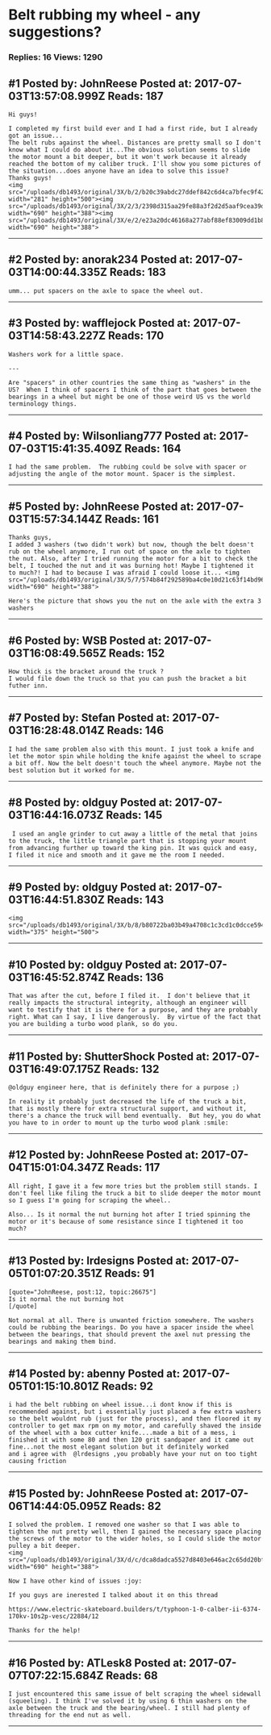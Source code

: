 # Belt rubbing my wheel - any suggestions?

### Replies: 16 Views: 1290

## \#1 Posted by: JohnReese Posted at: 2017-07-03T13:57:08.999Z Reads: 187

```
Hi guys!

I completed my first build ever and I had a first ride, but I already got an issue...
The belt rubs against the wheel. Distances are pretty small so I don't know what I could do about it...The obvious solution seems to slide the motor mount a bit deeper, but it won't work because it already reached the bottom of my caliber truck. I'll show you some pictures of the situation...does anyone have an idea to solve this issue?
Thanks guys!
<img src="/uploads/db1493/original/3X/b/2/b20c39abdc27ddef842c6d4ca7bfec9f42fd2638.jpg" width="281" height="500"><img src="/uploads/db1493/original/3X/2/3/2398d315aa29fe88a3f2d2d5aaf9cea39de23ca9.jpg" width="690" height="388"><img src="/uploads/db1493/original/3X/e/2/e23a20dc46168a277abf88ef83009dd1b8556135.jpg" width="690" height="388">
```

---
## \#2 Posted by: anorak234 Posted at: 2017-07-03T14:00:44.335Z Reads: 183

```
umm... put spacers on the axle to space the wheel out.
```

---
## \#3 Posted by: wafflejock Posted at: 2017-07-03T14:58:43.227Z Reads: 170

```
Washers work for a little space.

---

Are "spacers" in other countries the same thing as "washers" in the US?  When I think of spacers I think of the part that goes between the bearings in a wheel but might be one of those weird US vs the world terminology things.
```

---
## \#4 Posted by: Wilsonliang777 Posted at: 2017-07-03T15:41:35.409Z Reads: 164

```
I had the same problem.  The rubbing could be solve with spacer or adjusting the angle of the motor mount. Spacer is the simplest.
```

---
## \#5 Posted by: JohnReese Posted at: 2017-07-03T15:57:34.144Z Reads: 161

```
Thanks guys, 
I added 3 washers (two didn't work) but now, though the belt doesn't rub on the wheel anymore, I run out of space on the axle to tighten the nut. Also, after I tried running the motor for a bit to check the belt, I touched the nut and it was burning hot! Maybe I tightened it to much?! I had to because I was afraid I could loose it... <img src="/uploads/db1493/original/3X/5/7/574b84f292589ba4c0e10d21c63f14bd9609c499.jpg" width="690" height="388">

Here's the picture that shows you the nut on the axle with the extra 3 washers
```

---
## \#6 Posted by: WSB Posted at: 2017-07-03T16:08:49.565Z Reads: 152

```
How thick is the bracket around the truck ?
I would file down the truck so that you can push the bracket a bit futher inn.
```

---
## \#7 Posted by: Stefan Posted at: 2017-07-03T16:28:48.014Z Reads: 146

```
I had the same problem also with this mount. I just took a knife and let the motor spin while holding the knife against the wheel to scrape a bit off. Now the belt doesn't touch the wheel anymore. Maybe not the best solution but it worked for me.
```

---
## \#8 Posted by: oldguy Posted at: 2017-07-03T16:44:16.073Z Reads: 145

```
 I used an angle grinder to cut away a little of the metal that joins to the truck, the little triangle part that is stopping your mount from advancing further up toward the king pin. It was quick and easy, I filed it nice and smooth and it gave me the room I needed.
```

---
## \#9 Posted by: oldguy Posted at: 2017-07-03T16:44:51.830Z Reads: 143

```
<img src="/uploads/db1493/original/3X/b/8/b80722ba03b49a4708c1c3cd1c0dcce594a51194.JPG" width="375" height="500">
```

---
## \#10 Posted by: oldguy Posted at: 2017-07-03T16:45:52.874Z Reads: 136

```
That was after the cut, before I filed it.  I don't believe that it really impacts the structural integrity, although an engineer will want to testify that it is there for a purpose, and they are probably right. What can I say, I live dangerously.  By virtue of the fact that you are building a turbo wood plank, so do you.
```

---
## \#11 Posted by: ShutterShock Posted at: 2017-07-03T16:49:07.175Z Reads: 132

```
@oldguy engineer here, that is definitely there for a purpose ;)

In reality it probably just decreased the life of the truck a bit, that is mostly there for extra structural support, and without it, there's a chance the truck will bend eventually.  But hey, you do what you have to in order to mount up the turbo wood plank :smile:
```

---
## \#12 Posted by: JohnReese Posted at: 2017-07-04T15:01:04.347Z Reads: 117

```
All right, I gave it a few more tries but the problem still stands. I don't feel like filing the truck a bit to slide deeper the motor mount so I guess I'm going for scraping the wheel.. 

Also... Is it normal the nut burning hot after I tried spinning the motor or it's because of some resistance since I tightened it too much?
```

---
## \#13 Posted by: lrdesigns Posted at: 2017-07-05T01:07:20.351Z Reads: 91

```
[quote="JohnReese, post:12, topic:26675"]
Is it normal the nut burning hot
[/quote]

Not normal at all. There is unwanted friction somewhere. The washers could be rubbing the bearings. Do you have a spacer inside the wheel between the bearings, that should prevent the axel nut pressing the bearings and making them bind.
```

---
## \#14 Posted by: abenny Posted at: 2017-07-05T01:15:10.801Z Reads: 92

```
i had the belt rubbing on wheel issue...i dont know if this is recommended against, but i essentially just placed a few extra washers so the belt wouldnt rub (just for the process), and then floored it my controller to get max rpm on my motor, and carefully shaved the inside of the wheel with a box cutter knife....made a bit of a mess, i finished it with some 80 and then 120 grit sandpaper and it came out fine...not the most elegant solution but it definitely worked
and i agree with  @lrdesigns ,you probably have your nut on too tight causing friction
```

---
## \#15 Posted by: JohnReese Posted at: 2017-07-06T14:44:05.095Z Reads: 82

```
I solved the problem. I removed one washer so that I was able to tighten the nut pretty well, then I gained the necessary space placing the screws of the motor to the wider holes, so I could slide the motor pulley a bit deeper.
<img src="/uploads/db1493/original/3X/d/c/dca8dadca5527d8403e646ac2c65dd20bf698e53.jpg" width="690" height="388">

Now I have other kind of issues :joy:

If you guys are inerested I talked about it on this thread

https://www.electric-skateboard.builders/t/typhoon-1-0-calber-ii-6374-170kv-10s2p-vesc/22884/12

Thanks for the help!
```

---
## \#16 Posted by: ATLesk8 Posted at: 2017-07-07T07:22:15.684Z Reads: 68

```
I just encountered this same issue of belt scraping the wheel sidewall (squeeling). I think I've solved it by using 6 thin washers on the axle between the truck and the bearing/wheel. I still had plenty of threading for the end nut as well.
```

---
